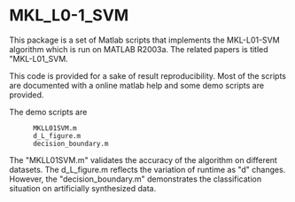 # MKL_L0-1_SVM
 This package is a set of Matlab scripts that implements the MKL-L01-SVM algorithm which is run on MATLAB R2003a. The  related papers  is titled "MKL-L01_SVM.

 This code is provided for a sake of result reproducibility. Most of the scripts are documented with a online matlab help and some demo scripts are provided.

 The demo scripts are

          MKLL01SVM.m 
          d_L_figure.m
          decision_boundary.m
          
  The "MKLL01SVM.m" validates the accuracy of the algorithm on different datasets.    The d_L_figure.m   reflects the variation of runtime as "d" changes. However, the "decision_boundary.m" demonstrates the classification situation on artificially synthesized data.
  

 

